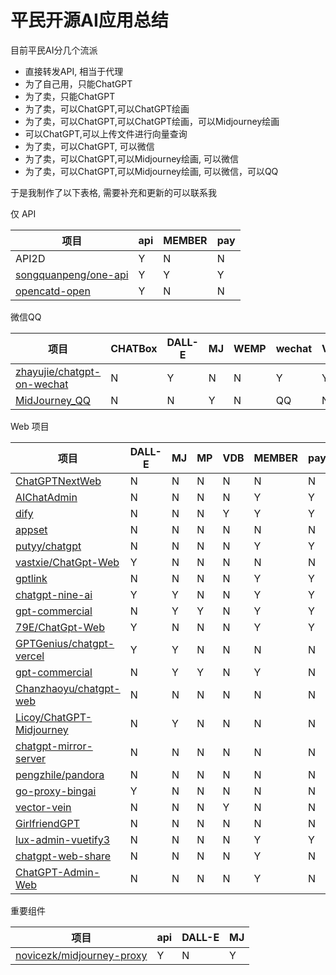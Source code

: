 # 平民开源AI应用总结 


目前平民AI分几个流派

- 直接转发API, 相当于代理
- 为了自己用，只能ChatGPT
- 为了卖，只能ChatGPT
- 为了卖，可以ChatGPT,可以ChatGPT绘画
- 为了卖，可以ChatGPT,可以ChatGPT绘画，可以Midjourney绘画
- 可以ChatGPT,可以上传文件进行向量查询
- 为了卖，可以ChatGPT, 可以微信
- 为了卖，可以ChatGPT,可以Midjourney绘画, 可以微信
- 为了卖，可以ChatGPT,可以Midjourney绘画, 可以微信，可以QQ

于是我制作了以下表格, 需要补充和更新的可以联系我

仅 API  

| 项目                                                       | api  | MEMBER | pay  |
| ---------------------------------------------------------- | ---- | ------ | ---- |
| API2D                                                      | Y    | N      | N    |
| [songquanpeng/one-api](songquanpeng/one-api)               | Y    | Y      | Y    |
| [opencatd-open](https://github.com/mirrors2/opencatd-open) | Y    | N      | N    |

微信QQ

| 项目                                                         | CHATBox | DALL-E | MJ   | WEMP | wechat | VDB  | MEMBER | pay  | BEAUTY |
| ------------------------------------------------------------ | ------- | ------ | ---- | ---- | ------ | ---- | ------ | ---- | ------ |
| [zhayujie/chatgpt-on-wechat](zhayujie/chatgpt-on-wechat)     | N       | Y      | N    | N    | Y      | Y    | N      | N    | 0      |
| [MidJourney_QQ](https://github.com/1130600015/MidJourney_QQ) | N       | N      | Y    | N    | QQ     | N    | N      | N    | 0      |

Web 项目

| 项目                                                         | DALL-E | MJ   | MP   | VDB  | MEMBER | pay  | BEAUTY |
| ------------------------------------------------------------ | ------ | ---- | ---- | ---- | ------ | ---- | ------ |
| [ChatGPTNextWeb](https://github.com/Yidadaa/ChatGPT-Next-Web) | N      | N    | N    | N    | N      | N    | 5      |
| [AIChatAdmin](https://github.com/Nanjiren01/AIChatAdmin)     | N      | N    | N    | N    | Y      | Y    | 5      |
| [dify](https://github.com/langgenius/dify)                   | N      | N    | N    | Y    | Y      | Y    | 4      |
| [appset](https://github.com/qnmlgbd250/appset)               | N      | N    | N    | N    | N      | N    | 2      |
| [putyy/chatgpt](putyy/chatgpt)                               | N      | N    | N    | N    | Y      | Y    | 3      |
| [vastxie/ChatGpt-Web](vastxie/ChatGpt-Web)                   | Y      | N    | N    | N    | N      | N    | 3      |
| [gptlink](https://github.com/gptlink/gptlink)                | N      | N    | N    | N    | Y      | Y    | 2      |
| [chatgpt-nine-ai](https://github.com/longyanjiang/chatgpt-nine-ai) | Y      | Y    | N    | N    | Y      | Y    | 3      |
| [gpt-commercial](https://github.com/apeto2/gpt-commercial)   | N      | Y    | Y    | N    | Y      | Y    | 3      |
| [79E/ChatGpt-Web](79E/ChatGpt-Web)                           | Y      | N    | N    | N    | Y      | Y    | 2      |
| [GPTGenius/chatgpt-vercel](GPTGenius/chatgpt-vercel)         | Y      | Y    | N    | N    | N      | N    | 4      |
| [gpt-commercial](https://github.com/apeto2/gpt-commercial)   | N      | Y    | Y    | N    | Y      | N    | 3      |
| [Chanzhaoyu/chatgpt-web](Chanzhaoyu/chatgpt-web)             | N      | N    | N    | N    | N      | N    | 3      |
| [Licoy/ChatGPT-Midjourney](Licoy/ChatGPT-Midjourney)         | N      | Y    | N    | N    | N      | N    | 5      |
| [chatgpt-mirror-server](https://github.com/xyhelper/chatgpt-mirror-server) | N      | N    | N    | N    | N      | N    | 3      |
| [pengzhile/pandora](pengzhile/pandora)                       | N      | N    | N    | N    | N      | N    | 3      |
| [go-proxy-bingai](https://github.com/adams549659584/go-proxy-bingai) | Y      | N    | N    | N    | N      | N    | 3      |
| [vector-vein](https://github.com/AndersonBY/vector-vein)     | N      | N    | N    | Y    | N      | N    | 3      |
| [GirlfriendGPT](https://github.com/EniasCailliau/GirlfriendGPT) | N      | N    | N    | N    | N      | N    | 4      |
| [lux-admin-vuetify3](https://github.com/yangjiakai/lux-admin-vuetify3) | N      | N    | N    | N    | Y      | Y    | 4      |
| [chatgpt-web-share](https://github.com/moeakwak/chatgpt-web-share) | N      | N    | N    | N    | Y      | N    | 4      |
| [ChatGPT-Admin-Web](https://github.com/AprilNEA/ChatGPT-Admin-Web) | N      | N    | N    | N    | Y      | N    | 5      |

重要组件

| 项目                                                   | api  | DALL-E | MJ   |
| ------------------------------------------------------ | ---- | ------ | ---- |
| [novicezk/midjourney-proxy](novicezk/midjourney-proxy) | Y    | N      | Y    |

